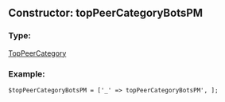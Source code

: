 ## Constructor: topPeerCategoryBotsPM  

### Type: 

[TopPeerCategory](../types/TopPeerCategory.md)
### Example:

```
$topPeerCategoryBotsPM = ['_' => topPeerCategoryBotsPM', ];
```